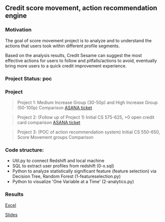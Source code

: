 ## Credit score movement, action recommendation engine

### Motivation
The goal of score movement project is to analyze and to understand the actions that users took within different profile segments. 


Based on the analysis results, Credit Sesame can suggest the most effective actions for users to follow and pitfalls/actions to avoid, eventually bring more users to a quick credit improvement experience.

### Project Status: poc

### Project
>Project 1: Medium Increase Group (30-50p) and High Increase Group (50-100p) Comparison [ASANA ticket](https://app.asana.com/0/883289177114008/883289177114015)
      
>Project 2: (Follow up of Project 1) Initial CS 575-625, >0 open credit card comparison [ASANA ticket](https://app.asana.com/0/883289177114008/899844403710320)

>Project 3: (POC of action recommendation system) Initial CS 550-650, Score Movement groups Comparison



### Code structure:
- Util.py to connect Redshift and local machine
- SQL to extract user profiles from redshift (0-x.sql)
- Python to analyze statistically significant feature (feature selection) via Decision Tree, Random Forest (1-featureselection.py)
- Python to visualize 'One Variable at a Time' (2-analytics.py)


  
### Results
[Excel](https://docs.google.com/spreadsheets/d/1THX2HWMX-7I7LsGl6WRc7QVK6PUSTYxgmN4zmR8qbKg/edit#gid=0)

[Slides](https://docs.google.com/presentation/d/1dmb6i4BL3jDMRQFUOcLBhSp67c8JgdMabdtWhPiZVQo/edit#slide=id.g47e7b63294_0_0)
